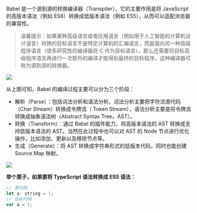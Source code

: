 Babel 是一个源到源的转换编译器（Transpiler），它的主要作用是将 JavaScript 的高版本语法（例如 ES6）转换成低版本语法（例如 ES5），从而可以适配浏览器的兼容性。

> 温馨提示：如果某种高级语言或者应用语言（例如用于人工智能的计算机设计语言）转换的目标语言不是特定计算机的汇编语言，而是面向另一种高级程序语言（很多研究性的编译器将 C 作为目标语言），那么还需要将目标高级程序语言再进行一次额外的编译才能得到最终的目标程序，这种编译器可称为源到源的转换器。

![](https://p3-juejin.byteimg.com/tos-cn-i-k3u1fbpfcp/c88916e811d348938f248080125a09b0~tplv-k3u1fbpfcp-watermark.awebp)


从上图可知，Babel 的编译过程主要可以分为三个阶段：

- 解析（Parse）：包括词法分析和语法分析。词法分析主要把字符流源代码（Char Stream）转换成令牌流（ Token Stream），语法分析主要是将令牌流转换成抽象语法树（Abstract Syntax Tree，AST）。
- 转换（Transform）：通过 Babel 的插件能力，将高版本语法的 AST 转换成支持低版本语法的 AST。当然在此过程中也可以对 AST 的 Node 节点进行优化操作，比如添加、更新以及移除节点等。
- 生成（Generate）：将 AST 转换成字符串形式的低版本代码，同时也能创建 Source Map 映射。

![](https://p3-juejin.byteimg.com/tos-cn-i-k3u1fbpfcp/3d2f32124a45465889cf2b9446ec1429~tplv-k3u1fbpfcp-watermark.awebp)

**举个栗子，如果要将 TypeScript 语法转换成 ES5 语法：**

```js
// 源代码
let a: string = 1;
// 目标代码
var a = 1;
```

